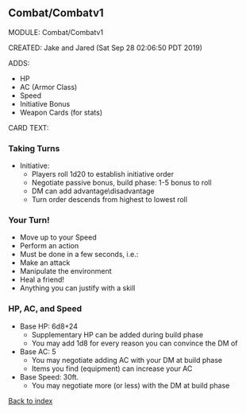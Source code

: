 ## Combat/Combatv1

MODULE: Combat/Combatv1

CREATED: Jake and Jared (Sat Sep 28 02:06:50 PDT 2019)

ADDS:

  - HP
  - AC (Armor Class)
  - Speed
  - Initiative Bonus
  - Weapon Cards (for stats)

CARD TEXT:

### Taking Turns
- Initiative:
  + Players roll 1d20 to establish initiative order
  + Negotiate passive bonus, build phase: 1-5 bonus to roll
  + DM can add advantage\disadvantage
  + Turn order descends from highest to lowest roll


### Your Turn!
- Move up to your Speed
- Perform an action
- Must be done in a few seconds, i.e.:
- Make an attack
- Manipulate the environment
- Heal a friend!
- Anything you can justify with a skill


### HP, AC, and Speed 
- Base HP: 6d8+24
  + Supplementary HP can be added during build phase
  + You may add 1d8 for every reason you can convince the DM of
- Base AC: 5
  + You may negotiate adding AC with your DM at build phase
  + Items you find (equipment) can increase your AC
- Base Speed: 30ft.
  + You may negotiate more (or less) with the DM at build phase


[Back to index](#Index)

